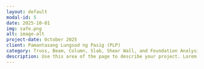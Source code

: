 ```yaml
---
layout: default
modal-id: 5
date: 2025-10-01
img: safe.png
alt: image-alt
project-date: October 2025
client: Pamantasang Lungsod ng Pasig (PLP)
category: Truss, Beam, Column, Slab, Shear Wall, and Foundation Analysis
description: Use this area of the page to describe your project. Lorem ipsum dolor sit amet, consectetur adipisicing elit. Mollitia neque assumenda ipsam nihil, molestias magnam, recusandae quos quis inventore quisquam velit asperiores, vitae? Reprehenderit soluta, eos quod consequuntur itaque. Nam.
---
```


